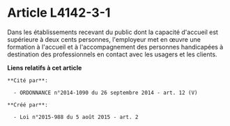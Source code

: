 # Article L4142-3-1

Dans  les établissements recevant du public dont la capacité d'accueil est  supérieure à deux cents personnes, l'employeur
met en œuvre une  formation à l'accueil et à l'accompagnement des personnes handicapées à  destination des professionnels en
contact avec les usagers et les  clients.

**Liens relatifs à cet article**

	**Cité par**:

	  - ORDONNANCE n°2014-1090 du 26 septembre 2014 - art. 12 (V)

	**Créé par**:

	  - Loi n°2015-988 du 5 août 2015 - art. 2
